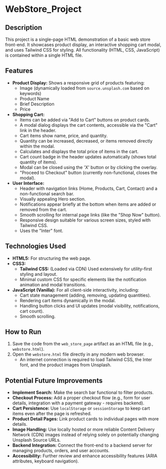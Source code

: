 # WebStore_Project

## Description

This project is a single-page HTML demonstration of a basic web store front-end. It showcases product display, an interactive shopping cart modal, and uses Tailwind CSS for styling. All functionality (HTML, CSS, JavaScript) is contained within a single HTML file.

## Features

* **Product Display:** Shows a responsive grid of products featuring:
    * Image (dynamically loaded from `source.unsplash.com` based on keywords)
    * Product Name
    * Brief Description
    * Price
* **Shopping Cart:**
    * Items can be added via "Add to Cart" buttons on product cards.
    * A modal dialog displays the cart contents, accessible via the "Cart" link in the header.
    * Cart items show name, price, and quantity.
    * Quantity can be increased, decreased, or items removed directly within the modal.
    * Calculates and displays the total price of items in the cart.
    * Cart count badge in the header updates automatically (shows total quantity of items).
    * Modal can be closed using the 'X' button or by clicking the overlay.
    * "Proceed to Checkout" button (currently non-functional, closes the modal).
* **User Interface:**
    * Header with navigation links (Home, Products, Cart, Contact) and a non-functional search bar.
    * Visually appealing Hero section.
    * Notifications appear briefly at the bottom when items are added or removed from the cart.
    * Smooth scrolling for internal page links (like the "Shop Now" button).
    * Responsive design suitable for various screen sizes, styled with Tailwind CSS.
    * Uses the "Inter" font.

## Technologies Used

* **HTML5:** For structuring the web page.
* **CSS3:**
    * **Tailwind CSS:** (Loaded via CDN) Used extensively for utility-first styling and layout.
    * Minimal custom CSS for specific elements like the notification animation and modal transitions.
* **JavaScript (Vanilla):** For all client-side interactivity, including:
    * Cart state management (adding, removing, updating quantities).
    * Rendering cart items dynamically in the modal.
    * Handling button clicks and UI updates (modal visibility, notifications, cart count).
    * Smooth scrolling.

## How to Run

1.  Save the code from the `web_store_page` artifact as an HTML file (e.g., `webstore.html`).
2.  Open the `webstore.html` file directly in any modern web browser.
    * An internet connection is required to load Tailwind CSS, the Inter font, and the product images from Unsplash.

## Potential Future Improvements

* **Implement Search:** Make the search bar functional to filter products.
* **Checkout Process:** Add a proper checkout flow (e.g., form for user details, integration with a payment gateway - requires backend).
* **Cart Persistence:** Use `localStorage` or `sessionStorage` to keep cart items even after the page is refreshed.
* **Product Detail Pages:** Link product cards to individual pages with more details.
* **Image Handling:** Use locally hosted or more reliable Content Delivery Network (CDN) images instead of relying solely on potentially changing Unsplash Source URLs.
* **Backend Integration:** Connect the front-end to a backend server for managing products, orders, and user accounts.
* **Accessibility:** Further review and enhance accessibility features (ARIA attributes, keyboard navigation).
